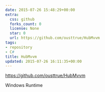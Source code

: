 ```yaml
---
date: 2015-07-26 15:48:29+00:00
extra:
  css: github
  forks_count: 0
  license: None
  star: 0
  url: https://github.com/ousttrue/HubMvvm
tags:
- repository
- C#
title: HubMvvm
updated: 2015-07-26 16:11:35+00:00
---
```


<https://github.com/ousttrue/HubMvvm>

Windows Runtime
